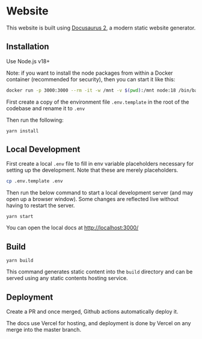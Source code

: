# Website

This website is built using [Docusaurus 2](https://v2.docusaurus.io/), a modern static website generator.

## Installation

Use Node.js v18+

Note: if you want to install the node packages from within a Docker container (recommended for security), then you can start it like this:

```bash
docker run -p 3000:3000 --rm -it -w /mnt -v $(pwd):/mnt node:18 /bin/bash
```

First create a copy of the environment file `.env.template` in the root of the codebase and rename it to `.env`

Then run the following:

```console
yarn install
```

## Local Development

First create a local `.env` file to fill in env variable placeholders necessary for setting up the development. Note that these are merely placeholders.

```sh
cp .env.template .env
```
Then run the below command to start a local development server (and may open up a browser window). Some changes are reflected live without having to restart the server.

```console
yarn start
```

You can open the local docs at [http://localhost:3000/](http://localhost:3000/)

## Build

```console
yarn build
```

This command generates static content into the `build` directory and can be served using any static contents hosting service.

## Deployment

Create a PR and once merged, Github actions automatically deploy it.

The docs use Vercel for hosting, and deployment is done by Vercel on any merge into the master branch.
